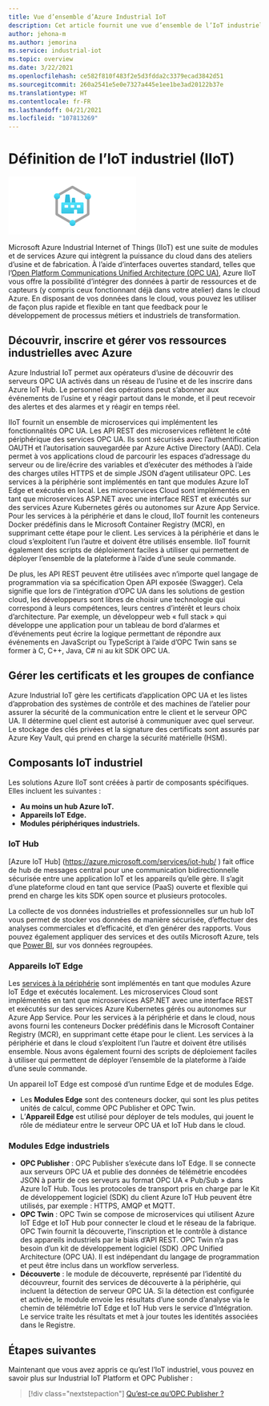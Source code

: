 ```yaml
---
title: Vue d’ensemble d’Azure Industrial IoT
description: Cet article fournit une vue d’ensemble de l’IoT industriel (IIoT). Cet article explique les composants de connectivité et de sécurité d’atelier dans l’IIoT.
author: jehona-m
ms.author: jemorina
ms.service: industrial-iot
ms.topic: overview
ms.date: 3/22/2021
ms.openlocfilehash: ce582f810f483f2e5d3fdda2c3379ecad3842d51
ms.sourcegitcommit: 260a2541e5e0e7327a445e1ee1be3ad20122b37e
ms.translationtype: HT
ms.contentlocale: fr-FR
ms.lasthandoff: 04/21/2021
ms.locfileid: "107813269"
---
```

# <a name="what-is-industrial-iot-iiot"></a>Définition de l’IoT industriel (IIoT)

![IoT industriel](media/overview-what-is-Industrial-IoT/icon-255-px.png)

Microsoft Azure Industrial Internet of Things (IIoT) est une suite de modules et de services Azure qui intègrent la puissance du cloud dans des ateliers d’usine et de fabrication. À l’aide d’interfaces ouvertes standard, telles que l’[Open Platform Communications Unified Architecture (OPC UA)](https://opcfoundation.org/about/opc-technologies/opc-ua/), Azure IIoT vous offre la possibilité d’intégrer des données à partir de ressources et de capteurs (y compris ceux fonctionnant déjà dans votre atelier) dans le cloud Azure. En disposant de vos données dans le cloud, vous pouvez les utiliser de façon plus rapide et flexible en tant que feedback pour le développement de processus métiers et industriels de transformation.

## <a name="discover-register-and-manage-your-industrial-assets-with-azure"></a>Découvrir, inscrire et gérer vos ressources industrielles avec Azure

Azure Industrial IoT permet aux opérateurs d’usine de découvrir des serveurs OPC UA activés dans un réseau de l’usine et de les inscrire dans Azure IoT Hub. Le personnel des opérations peut s’abonner aux événements de l’usine et y réagir partout dans le monde, et il peut recevoir des alertes et des alarmes et y réagir en temps réel.

IIoT fournit un ensemble de microservices qui implémentent les fonctionnalités OPC UA. Les API REST des microservices reflètent le côté périphérique des services OPC UA. Ils sont sécurisés avec l’authentification OAUTH et l’autorisation sauvegardée par Azure Active Directory (AAD). Cela permet à vos applications cloud de parcourir les espaces d’adressage du serveur ou de lire/écrire des variables et d’exécuter des méthodes à l’aide des charges utiles HTTPS et de simple JSON d’agent utilisateur OPC. Les services à la périphérie sont implémentés en tant que modules Azure IoT Edge et exécutés en local. Les microservices Cloud sont implémentés en tant que microservices ASP.NET avec une interface REST et exécutés sur des services Azure Kubernetes gérés ou autonomes sur Azure App Service. Pour les services à la périphérie et dans le cloud, IIoT fournit les conteneurs Docker prédéfinis dans le Microsoft Container Registry (MCR), en supprimant cette étape pour le client. Les services à la périphérie et dans le cloud s’exploitent l’un l’autre et doivent être utilisés ensemble. IIoT fournit également des scripts de déploiement faciles à utiliser qui permettent de déployer l’ensemble de la plateforme à l’aide d’une seule commande.

De plus, les API REST peuvent être utilisées avec n’importe quel langage de programmation via sa spécification Open API exposée (Swagger). Cela signifie que lors de l’intégration d’OPC UA dans les solutions de gestion cloud, les développeurs sont libres de choisir une technologie qui correspond à leurs compétences, leurs centres d’intérêt et leurs choix d’architecture. Par exemple, un développeur web « full stack » qui développe une application pour un tableau de bord d’alarmes et d’événements peut écrire la logique permettant de répondre aux événements en JavaScript ou TypeScript à l’aide d’OPC Twin sans se former à C, C++, Java, C# ni au kit SDK OPC UA.

## <a name="manage-certificates-and-trust-groups"></a>Gérer les certificats et les groupes de confiance

Azure Industrial IoT gère les certificats d’application OPC UA et les listes d’approbation des systèmes de contrôle et des machines de l’atelier pour assurer la sécurité de la communication entre le client et le serveur OPC UA. Il détermine quel client est autorisé à communiquer avec quel serveur. Le stockage des clés privées et la signature des certificats sont assurés par Azure Key Vault, qui prend en charge la sécurité matérielle (HSM).

## <a name="industrial-iot-components"></a>Composants IoT industriel

Les solutions Azure IIoT sont créées à partir de composants spécifiques. Elles incluent les suivantes :

- **Au moins un hub Azure IoT.**
- **Appareils IoT Edge.**
- **Modules périphériques industriels.**

### <a name="iot-hub"></a>IoT Hub
[Azure IoT Hub] (https://azure.microsoft.com/services/iot-hub/ ) fait office de hub de messages central pour une communication bidirectionnelle sécurisée entre une application IoT et les appareils qu’elle gère. Il s’agit d’une plateforme cloud en tant que service (PaaS) ouverte et flexible qui prend en charge les kits SDK open source et plusieurs protocoles. 

La collecte de vos données industrielles et professionnelles sur un hub IoT vous permet de stocker vos données de manière sécurisée, d’effectuer des analyses commerciales et d’efficacité, et d’en générer des rapports. Vous pouvez également appliquer des services et des outils Microsoft Azure, tels que [Power BI](https://powerbi.microsoft.com), sur vos données regroupées.

### <a name="iot-edge-devices"></a>Appareils IoT Edge
Les [services à la périphérie](https://azure.microsoft.com/services/iot-edge/) sont implémentés en tant que modules Azure IoT Edge et exécutés localement. Les microservices Cloud sont implémentés en tant que microservices ASP.NET avec une interface REST et exécutés sur des services Azure Kubernetes gérés ou autonomes sur Azure App Service. Pour les services à la périphérie et dans le cloud, nous avons fourni les conteneurs Docker prédéfinis dans le Microsoft Container Registry (MCR), en supprimant cette étape pour le client. Les services à la périphérie et dans le cloud s’exploitent l’un l’autre et doivent être utilisés ensemble. Nous avons également fourni des scripts de déploiement faciles à utiliser qui permettent de déployer l’ensemble de la plateforme à l’aide d’une seule commande.

Un appareil IoT Edge est composé d’un runtime Edge et de modules Edge.
- Les **Modules Edge** sont des conteneurs docker, qui sont les plus petites unités de calcul, comme OPC Publisher et OPC Twin. 
- L’**Appareil Edge** est utilisé pour déployer de tels modules, qui jouent le rôle de médiateur entre le serveur OPC UA et IoT Hub dans le cloud.

### <a name="industrial-edge-modules"></a>Modules Edge industriels
- **OPC Publisher** : OPC Publisher s’exécute dans IoT Edge. Il se connecte aux serveurs OPC UA et publie des données de télémétrie encodées JSON à partir de ces serveurs au format OPC UA « Pub/Sub » dans Azure IoT Hub. Tous les protocoles de transport pris en charge par le Kit de développement logiciel (SDK) du client Azure IoT Hub peuvent être utilisés, par exemple : HTTPS, AMQP et MQTT.
- **OPC Twin** : OPC Twin se compose de microservices qui utilisent Azure IoT Edge et IoT Hub pour connecter le cloud et le réseau de la fabrique. OPC Twin fournit la découverte, l’inscription et le contrôle à distance des appareils industriels par le biais d’API REST. OPC Twin n’a pas besoin d’un kit de développement logiciel (SDK) .OPC Unified Architecture (OPC UA). Il est indépendant du langage de programmation et peut être inclus dans un workflow serverless.
- **Découverte** : le module de découverte, représenté par l’identité du découvreur, fournit des services de découverte à la périphérie, qui incluent la détection de serveur OPC UA. Si la détection est configurée et activée, le module envoie les résultats d’une sonde d’analyse via le chemin de télémétrie IoT Edge et IoT Hub vers le service d’Intégration. Le service traite les résultats et met à jour toutes les identités associées dans le Registre.

## <a name="next-steps"></a>Étapes suivantes
Maintenant que vous avez appris ce qu’est l’IoT industriel, vous pouvez en savoir plus sur Industrial IoT Platform et OPC Publisher :

> [!div class="nextstepaction"]
> [Qu’est-ce qu’OPC Publisher ?](overview-what-is-opc-publisher.md)